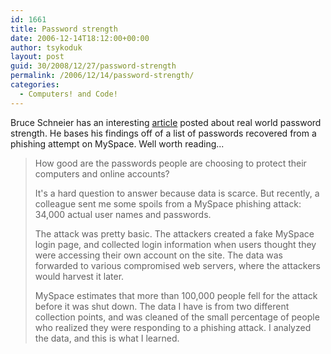 ```yaml
---
id: 1661
title: Password strength
date: 2006-12-14T18:12:00+00:00
author: tsykoduk
layout: post
guid: 30/2008/12/27/password-strength
permalink: /2006/12/14/password-strength/
categories:
  - Computers! and Code!
---
```

<p>Bruce Schneier has an interesting <a href="http://www.schneier.com/blog/archives/2006/12/realworld_passw.html">article</a> posted about real world password strength. He bases his findings off of a list of passwords recovered from a phishing attempt on MySpace. Well worth reading...</p>


<blockquote>How good are the passwords people are choosing to protect their computers and online accounts?

<p>It's a hard question to answer because data is scarce. But recently, a colleague sent me some spoils from a MySpace phishing attack: 34,000 actual user names and passwords.</p>


<p>The attack was pretty basic. The attackers created a fake MySpace login page, and collected login information when users thought they were accessing their own account on the site. The data was forwarded to various compromised web servers, where the attackers would harvest it later.</p>


<p>MySpace estimates that more than 100,000 people fell for the attack before it was shut down. The data I have is from two different collection points, and was cleaned of the small percentage of people who realized they were responding to a phishing attack. I analyzed the data, and this is what I learned.</blockquote></p>